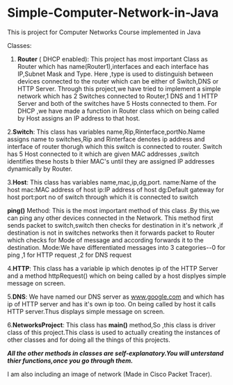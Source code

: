 # Simple-Computer-Network-in-Java

This is project for Computer Networks Course implemented in Java

Classes: 
1. **Router** ( DHCP enabled):
This project has most important Class as Router which has name(Router1),interfaces and each interface has IP,Subnet Mask and Type.
Here ,type is used to distinguish between devices connected to the router which can be either of Switch,DNS or HTTP Server.
Through this project,we have tried to implement a simple network which has 2 Switches connected to Router,1 DNS and 1 HTTP Server and both of the switches have 5 Hosts connected to them.
For DHCP ,we have made a function in Router class which on being called  by Host assigns an IP address to that host. 


2.**Switch**:
This class has variables name,Rip,Rinterface,portNo.Name assigns name to switches,Rip and Rinterface denotes ip address and interface of router thorugh which this switch is connected to router.
Switch has 5 Host connected to it which are given MAC addresses ,switch identifies these hosts b thier MAC's until they are assigned IP addresses dynamically by Router.


3.**Host**:
This class has variables name,mac,ip,dg,port.
name:Name of the host
mac:MAC address of host
ip:IP address of host
dg:Default gateway for host
port:port no of switch through which it is connected to switch

**ping()** Method: This is the most important method of this class .By this,we can ping any other devices connected in the Network.
This method first sends packet to switch,switch then checks for destination in it's network ,if destination is not in switches networks then it forwards packet to Router which checks for Mode of message and according forwards it to the destination.
Mode:We have differentiated messages into 3 categories--0 for ping ,1 for HTTP request ,2 for DNS request


4.**HTTP**:
This class has a variable ip which denotes ip of the HTTP Server and a method httpRequest() which on being called by a host displyes simple message on screen.

5.**DNS**:
We have named our DNS server as www.google.com and which has ip of HTTP server and has it's own ip too.
On being called by host it calls HTTP server.Thus displays simple message on screen.

6.**NetworksProject**:
This class has **main()** method,So ,this class is driver class of this project.This class is used to actually creating the instances of other classes and for doing all the things of this projects.


***All the other methods in classes are self-explanatory.You will unterstand thier functions,once you go through them.***


I am also including an image of network (Made in Cisco Packet Tracer).


